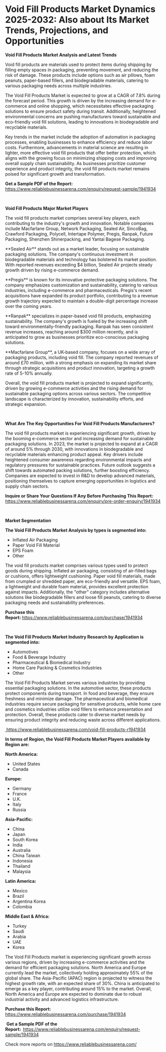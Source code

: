 <p><h1>Void Fill Products Market Dynamics 2025-2032: Also about Its Market Trends, Projections, and Opportunities</h1></p><p><strong>Void Fill Products Market Analysis and Latest Trends</strong></p>
<p><p>Void fill products are materials used to protect items during shipping by filling empty spaces in packaging, preventing movement, and reducing the risk of damage. These products include options such as air pillows, foam peanuts, paper-based fillers, and biodegradable materials, catering to various packaging needs across multiple industries.</p><p>The Void Fill Products Market is expected to grow at a CAGR of 7.8% during the forecast period. This growth is driven by the increasing demand for e-commerce and online shopping, which necessitates effective packaging solutions to ensure product safety during transit. Additionally, heightened environmental concerns are pushing manufacturers toward sustainable and eco-friendly void fill solutions, leading to innovations in biodegradable and recyclable materials.</p><p>Key trends in the market include the adoption of automation in packaging processes, enabling businesses to enhance efficiency and reduce labor costs. Furthermore, advancements in material science are resulting in lighter, more effective void fill products that offer better protection, which aligns with the growing focus on minimizing shipping costs and improving overall supply chain sustainability. As businesses prioritize customer experience and product integrity, the void fill products market remains poised for significant growth and transformation.</p></p>
<p><strong>Get a Sample PDF of the Report:&nbsp;</strong> <a href="https://www.reliablebusinessarena.com/enquiry/request-sample/1941934?utm_campaign=2246&utm_medium=2&utm_source=Github&utm_content=ia&utm_term=30012025&utm_id=void-fill-products">https://www.reliablebusinessarena.com/enquiry/request-sample/1941934</a></p>
<p>&nbsp;</p>
<p><strong>Void Fill Products Major Market Players</strong></p>
<p><p>The void fill products market comprises several key players, each contributing to the industry's growth and innovation. Notable companies include Macfarlane Group, Network Packaging, Sealed Air, SincoBag, Crawford Packaging, Polycell, Intertape Polymer, Pregis, Ranpak, Future Packaging, Shenzhen Shinerpacking, and Yantai Bagese Packaging.</p><p>**Sealed Air** stands out as a market leader, focusing on sustainable packaging solutions. The company's continuous investment in biodegradable materials and technology has bolstered its market position. With reported revenues exceeding $4 billion, Sealed Air projects steady growth driven by rising e-commerce demand.</p><p>**Pregis** is known for its innovative protective packaging solutions. The company emphasizes customization and sustainability, catering to various industries, including e-commerce and pharmaceuticals. Pregis's recent acquisitions have expanded its product portfolio, contributing to a revenue growth trajectory expected to maintain a double-digit percentage increase over the coming years.</p><p>**Ranpak** specializes in paper-based void fill products, emphasizing sustainability. The company's growth is fueled by the increasing shift toward environmentally-friendly packaging. Ranpak has seen consistent revenue increases, reaching around $300 million recently, and is anticipated to grow as businesses prioritize eco-conscious packaging solutions.</p><p>**Macfarlane Group**, a UK-based company, focuses on a wide array of packaging products, including void fill. The company reported revenues of around £70 million, with a strong emphasis on expanding its market share through strategic acquisitions and product innovation, targeting a growth rate of 5-10% annually.</p><p>Overall, the void fill products market is projected to expand significantly, driven by growing e-commerce activities and the rising demand for sustainable packaging options across various sectors. The competitive landscape is characterized by innovation, sustainability efforts, and strategic expansion.</p></p>
<p>&nbsp;</p>
<p><strong>What Are The Key Opportunities For Void Fill Products Manufacturers?</strong></p>
<p><p>The void fill products market is experiencing significant growth, driven by the booming e-commerce sector and increasing demand for sustainable packaging solutions. In 2023, the market is projected to expand at a CAGR of around 5% through 2030, with innovations in biodegradable and recyclable materials enhancing product appeal. Key drivers include heightened consumer awareness regarding environmental impacts and regulatory pressures for sustainable practices. Future outlook suggests a shift towards automated packing solutions, further boosting efficiency. Companies are expected to invest in R&D to develop advanced materials, positioning themselves to capture emerging opportunities in logistics and supply chain sectors.</p></p>
<p><strong>Inquire or Share Your Questions If Any Before Purchasing This Report:</strong> <a href="https://www.reliablebusinessarena.com/enquiry/pre-order-enquiry/1941934?utm_campaign=2246&utm_medium=2&utm_source=Github&utm_content=ia&utm_term=30012025&utm_id=void-fill-products">https://www.reliablebusinessarena.com/enquiry/pre-order-enquiry/1941934</a></p>
<p>&nbsp;</p>
<p><strong>Market Segmentation</strong></p>
<p><strong>The Void Fill Products Market Analysis by types is segmented into:</strong></p>
<p><ul><li>Inflated Air Packaging</li><li>Paper Void Fill Material</li><li>EPS Foam</li><li>Other</li></ul></p>
<p><p>The void fill products market comprises various types used to protect goods during shipping. Inflated air packaging, consisting of air-filled bags or cushions, offers lightweight cushioning. Paper void fill materials, made from crumpled or shredded paper, are eco-friendly and versatile. EPS foam, a lightweight and durable foam material, provides excellent protection against impacts. Additionally, the "other" category includes alternative solutions like biodegradable fillers and loose fill peanuts, catering to diverse packaging needs and sustainability preferences.</p></p>
<p><strong>Purchase this Report:&nbsp;</strong><a href="https://www.reliablebusinessarena.com/purchase/1941934?utm_campaign=2246&utm_medium=2&utm_source=Github&utm_content=ia&utm_term=30012025&utm_id=void-fill-products">https://www.reliablebusinessarena.com/purchase/1941934</a></p>
<p>&nbsp;</p>
<p><strong>The Void Fill Products Market Industry Research by Application is segmented into:</strong></p>
<p><ul><li>Automotives</li><li>Food & Beverage Industry</li><li>Pharmaceutical & Biomedical Industry</li><li>Home Care Packing & Cosmetics Industries</li><li>Other</li></ul></p>
<p><p>The Void Fill Products Market serves various industries by providing essential packaging solutions. In the automotive sector, these products protect components during transport. In food and beverage, they ensure freshness and minimize damage. The pharmaceutical and biomedical industries require secure packaging for sensitive products, while home care and cosmetics industries utilize void fillers to enhance presentation and protection. Overall, these products cater to diverse market needs by ensuring product integrity and reducing waste across different applications.</p></p>
<p><a href="https://www.reliablebusinessarena.com/void-fill-products-r1941934?utm_campaign=2246&utm_medium=2&utm_source=Github&utm_content=ia&utm_term=30012025&utm_id=void-fill-products">&nbsp;https://www.reliablebusinessarena.com/void-fill-products-r1941934</a></p>
<p><strong>In terms of Region, the Void Fill Products Market Players available by Region are:</strong></p>
<p>
    <p> <strong> North America: </strong>
        <ul>
            <li>United States</li>
            <li>Canada</li>
        </ul>
        </p> 
    <p> <strong> Europe: </strong>
        <ul>
            <li>Germany</li>
            <li>France</li>
            <li>U.K.</li>
            <li>Italy</li>
            <li>Russia</li>
        </ul>
        </p> 
    <p> <strong> Asia-Pacific: </strong>
        <ul>
            <li>China</li>
            <li>Japan</li>
            <li>South Korea</li>
            <li>India</li>
            <li>Australia</li>
            <li>China Taiwan</li>
            <li>Indonesia</li>
            <li>Thailand</li>
            <li>Malaysia</li>
        </ul>
        </p> 
    <p> <strong> Latin America: </strong>
        <ul>
            <li>Mexico</li>
            <li>Brazil</li>
            <li>Argentina Korea</li>
            <li>Colombia</li>
        </ul>
        </p> 
    <p> <strong> Middle East & Africa: </strong>
        <ul>
            <li>Turkey</li>
            <li>Saudi</li>
            <li>Arabia</li>
            <li>UAE</li>
            <li>Korea</li>
        </ul>
    </p>
    </p>
<p><p>The Void Fill Products market is experiencing significant growth across various regions, driven by increasing e-commerce activities and the demand for efficient packaging solutions. North America and Europe currently lead the market, collectively holding approximately 55% of the global share. The Asia-Pacific (APAC) region is projected to witness the highest growth rate, with an expected share of 30%. China is anticipated to emerge as a key player, contributing around 15% to the market. Overall, North America and Europe are expected to dominate due to robust industrial activity and advanced logistics infrastructure.</p></p>
<p><strong>Purchase this Report: </strong><a href="https://www.reliablebusinessarena.com/purchase/1941934?utm_campaign=2246&utm_medium=2&utm_source=Github&utm_content=ia&utm_term=30012025&utm_id=void-fill-products">https://www.reliablebusinessarena.com/purchase/1941934</a></p>
<p>&nbsp;<strong>Get a Sample PDF of the Report:&nbsp;&nbsp;</strong><a href="https://www.reliablebusinessarena.com/enquiry/request-sample/1941934?utm_campaign=2246&utm_medium=2&utm_source=Github&utm_content=ia&utm_term=30012025&utm_id=void-fill-products">https://www.reliablebusinessarena.com/enquiry/request-sample/1941934</a></p>
<p><strong></strong></p>
<p>Check more reports on <a href="https://www.reliablebusinessarena.com/?utm_campaign=2246&utm_medium=2&utm_source=Github&utm_content=ia&utm_term=30012025&utm_id=void-fill-products">https://www.reliablebusinessarena.com/</a></p>